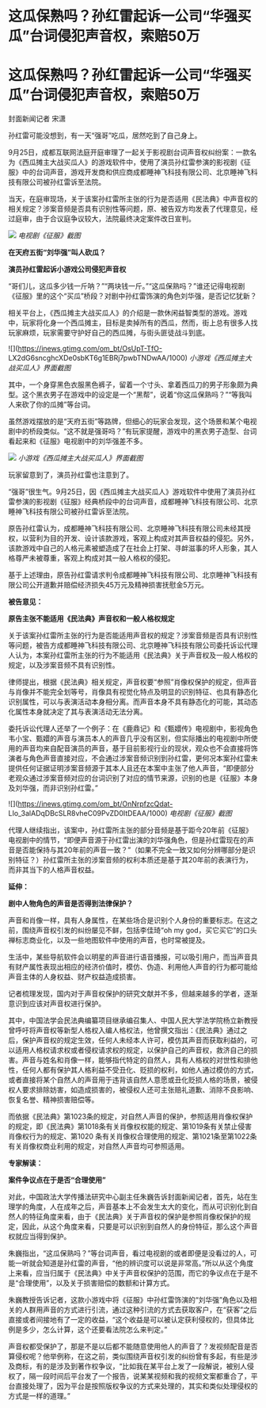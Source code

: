 # 这瓜保熟吗？孙红雷起诉一公司“华强买瓜”台词侵犯声音权，索赔50万

# 这瓜保熟吗？孙红雷起诉一公司“华强买瓜”台词侵犯声音权，索赔50万

封面新闻记者 宋潇

孙红雷可能没想到，有一天“强哥”吃瓜，居然吃到了自己身上。

9月25日，成都互联网法庭开庭审理了一起关于影视剧台词声音权纠纷案：一款名为《西瓜摊主大战买瓜人》的游戏软件中，使用了演员孙红雷参演的影视剧《征服》中的台词声音，游戏开发商和供应商成都睡神飞科技有限公司、北京睡神飞科技有限公司被孙红雷诉至法院。

当天，在庭审现场，关于该案孙红雷所主张的行为是否适用《民法典》中声音权的相关规定？涉案音频是否具有识别性等问题，原、被告双方均发表了代理意见，经过庭审，由于合议庭争议较大，法院最终决定案件改日宣判。

![](https://inews.gtimg.com/om_bt/OBfZjX9X0Agr2-nCzSjoRFmf2JHGoA76laCYvCZWCp47MAA/1000)
_电视剧《征服》截图_

**在天府五街“刘华强”叫人砍瓜？**

**演员孙红雷起诉小游戏公司侵犯声音权**

“哥们儿，这瓜多少钱一斤呐？”“两块钱一斤。”“这瓜保熟吗？”谁还记得电视剧《征服》里的这个“买瓜”桥段？对剧中孙红雷饰演的角色刘华强，是否记忆犹新？

相关平台上，《西瓜摊主大战买瓜人》的介绍是一款休闲益智类型的游戏。游戏中，玩家将化身一个西瓜摊主，目标是卖掉所有的西瓜，然而，街上总有很多人找玩家麻烦，玩家需要守护好自己的西瓜摊，与街头匪徒战斗到底。

![](https://inews.gtimg.com/om_bt/OsUpT-TfO-
LX2dG6sncghcXDe0sbKT6g1EBRj7pwbTNDwAA/1000) _小游戏《西瓜摊主大战买瓜人》界面截图_

其中，一个身穿黑色衣服黑色裤子，留着一个寸头、拿着西瓜刀的男子形象颇为典型。这个黑衣男子在游戏中的设定是一个“黑帮”，说着“你这瓜保熟吗？”“等我叫人来砍了你的瓜摊”等台词。

虽然游戏摆放的是“天府五街”等路牌，但细心的玩家会发现，这个场景和某个电视剧中的桥段类似。“这不就是强哥吗？”有玩家提醒，游戏中的黑衣男子造型、台词看起来和《征服》电视剧中的刘华强差不多。

![](https://inews.gtimg.com/om_bt/Ou12g-xkSQQRxsbg7LuQP6E0Cu5vlAuJM5SKYHqQcexOkAA/1000)
_小游戏《西瓜摊主大战买瓜人》界面截图_

玩家留意到了，演员孙红雷也注意到了。

“强哥”很生气。9月25日，因《西瓜摊主大战买瓜人》游戏软件中使用了演员孙红雷参演的影视剧《征服》经典桥段中的台词声音，成都睡神飞科技有限公司、北京睡神飞科技有限公司被孙红雷诉至法院。

原告孙红雷认为，成都睡神飞科技有限公司、北京睡神飞科技有限公司未经其授权，以营利为目的开发、设计该款游戏，客观上构成对其声音权益的侵犯。另外，该款游戏中自己的人格元素被塑造成了在社会上打架、寻衅滋事的坏人形象，其人格尊严未被尊重，客观上构成对其一般人格权的侵犯。

基于上述理由，原告孙红雷请求判令成都睡神飞科技有限公司、北京睡神飞科技有限公司公开道歉并赔偿经济损失45万元及精神损害抚慰金5万元。

**被告意见：**

**原告主张不能适用《民法典》声音权和一般人格权规定**

关于该案孙红雷所主张的行为是否能适用声音权的规定？涉案音频是否具有识别性等问题，被告方成都睡神飞科技有限公司、北京睡神飞科技有限公司委托诉讼代理人认为，本案孙红雷所主张的行为不能适用《民法典》关于声音权及一般人格权的规定，以及涉案音频不具有识别性。

律师提出，根据《民法典》相关规定，声音权要“参照”肖像权保护的规定，但声音与肖像并不能完全划等号，肖像具有视觉化特点及明显的识别特征、也具有静态化识别属性，可以与表演活动本身相分离。而声音本身不具有静态化的可能，其动态化属性本身就决定了其与表演活动无法分离。

委托诉讼代理人还举了一个例子：在《鹿鼎记》和《甄嬛传》电视剧中，影视角色韦小宝、甄嬛的声音与演员本人的声音几乎没有区别，但实际播出的电视剧中所使用的声音均来自配音演员的声音，基于目前影视行业的现状，观众也不会直接将饰演者与角色声音直接对应，不会通过涉案音频识别到孙红雷，更何况本案孙红雷未提供任何证据证明涉案音频源于其本人且还在本案中主张了他人声音，“即便部分老观众通过涉案音频对应的台词识别了对应的情节来源，识别的也是《征服》本身及刘华强，而非识别孙红雷。”

![](https://inews.gtimg.com/om_bt/OnNrpfzcQdat-
LIo_3alADqDBcSLR8vheC09PvZD0ItDEAA/1000) _电视剧《征服》截图_

代理人继续指出，该案中，孙红雷所主张的部分音频是基于距今20年前《征服》电视剧中的情节，“即便声音源于孙红雷出演的刘华强角色，但是孙红雷现在的声音是否能保持与其20年前的声音一致？”（如果不完全一致又如何分辨哪部分是识别特征？）孙红雷所主张的涉案音频的权利本质还是基于其20年前的表演行为，而非其当下的人格声音权益。

**延伸：**

**剧中人物角色的声音是否得到法律保护？**

声音和肖像一样，具有人身属性，在某些场合是识别个人身份的重要标志。在这之前，围绕声音权引发的纠纷屡见不鲜，包括李佳琦“oh my
god，买它买它”的口头禅标志商业化，以及一些地图软件中使用的声音，也时常被提及。

生活中，某些导航软件会以明星的声音进行语音播报，可以吸引用户，而当声音具有财产属性表现出相应的经济价值时，模仿、伪造、利用他人声音的行为都可能给声音主体的人身权益、财产权益造成损害。

记者梳理发现，国内对于声音权保护的研究文献并不多，但越来越多的学者，逐渐意识到应该对声音权进行保护。

其中，中国法学会民法典编纂项目继承编召集人、中国人民大学法学院杨立新教授曾呼吁将声音权等新型人格权入编人格权法，他曾撰文指出：《民法典》通过之后，保护声音权的规定生效，任何人未经本人许可，模仿其声音而获取利益的，可以适用人格权请求权或者侵权请求权的规定，以保护自己的声音权，救济自己的损害。声音与姓名和肖像一样，能够指代特定的自然人，具有人格权的对世性和排他性，任何人都有保护其人格利益不受丑化、贬损的权利，如他人通过模仿的方式，或者直接将某个自然人的声音用于违背该自然人意愿或丑化贬损人格的场景，被侵权人要求排除妨害，如造成损害的，被侵权人还可主张赔礼道歉、消除不良影响、恢复名誉、精神损害赔偿等。

而依据《民法典》第1023条的规定，对自然人声音的保护，参照适用肖像权保护的规定，即《民法典》第1018条有关肖像权权能的规定、第1019条有关禁止侵害肖像权行为的规定、第1020
条有关肖像权合理使用的规定、第1021条至第1022条有关肖像权商业利用的规定，对自然人声音均可参照适用。

**专家解读：**

**案件争议点在于是否“合理使用”**

对此，中国政法大学传播法研究中心副主任朱巍告诉封面新闻记者，首先，站在生理学的角度，人在成年之后，声音基本上不会发生太大的变化，而从可识别化到自然人的特征角度来看，由于《民法典》关于声音权的保护是参照肖像权保护的规定，因此，从这个角度来看，只要是可以识别到自然人的身份特征，那么这个声音权就应当得到保护。

朱巍指出，“这瓜保熟吗？”等台词声音，看过电视剧的或者即便是没看过的人，可能一听就会知道是孙红雷的声音，“他的辨识度可以说是非常高。”所以从这个角度上来看，应当归属于《民法典》中关于声音权保护的范围，而它的争议点在于是不是“合理使用”，以及关于损害赔偿的数额和计算方式。

朱巍教授告诉记者，这款小游戏中将《征服》中孙红雷饰演的“刘华强”角色以及相关的人群用声音的方式进行引流，通过这种引流的方式去获取客户，在“获客”之后直接或者间接地有了一定的收益，“这个收益是可以被认定获利侵权的，但具体比例是多少，怎么计算，这个还要看法院怎么来判定。”

声音权都受保护了，那是不是以后都不能随意使用他人的声音了？发视频配音是否算侵权呢？他举例称，在这之前，类似围绕声音权引发的纠纷曾有多起，有些是涉及商标，有的是涉及到著作权争议，“比如我在某平台上发了一段解说，被别人侵权了，隔一段时间后平台发了一个报告，说某某视频和我的视频文案都重合了，平台直接处理了，因为平台是按照版权争议的方式来处理的，其实和类似处理侵权的方式是一样的道理。”

